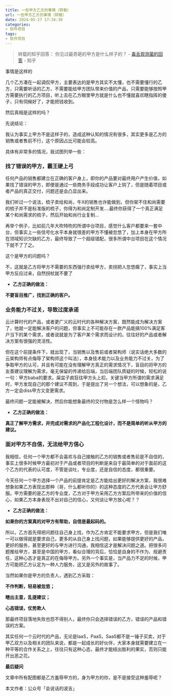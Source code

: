 ```yaml
---
title: 一些甲方乙方的事情（转载）
url: 一些甲方乙方的事情（转载）
date: 2024-05-27 17:34:30
categories:
- 软件项目
tags:
- 软件项目
---
```



> 转载的知乎回答：
> 你见过最奇葩的甲方是什么样子的？ - [毒舌观测菌的回答](https://www.zhihu.com/question/31229659/answer/2946365898) - 知乎

<!-- more -->

事情是这样的

几个乙方凑在一起调侃甲方，主要表达的是甲方其实不太懂，也不需要懂行的乙方，只需要听话的乙方，不需要能给甲方团队带来价值的产品，只需要能够按照甲方需要执行的乙方项目，听上去在乙方眼里甲方就是什么也不懂就喜欢瞎指挥的傻子，只有伺候好了，才能把钱收到。

然后真相是这样的吗？

先说结论：

我认为事实上甲方不是这样子的，造成这种认知的情况有很多，其实更多是乙方的销售或者售前不行，这个原因占比可能会较高。

具体有非常多的情况，我试图列举一些：

### 找了错误的甲方，霸王硬上弓

任何产品的销售都建立在正确的客户身上，即你的产品要对最终用户产生价值，如果找了错误的甲方，即便是通过一些商务手段成功让客户上钩了，但是随着项目或者产品的真正交付，问题还是会凸显出来。

我们听过一个说法，梳子卖给和尚，牛X的销售也许能做到，但你架不住和尚需要的梳子并不是标准版的梳子，你得为和尚定制开发....最终你获得了一个真正满足某个和尚需求的梳子，然后开始和尚行业复制...

再举个例子，比如前几年大吹特吹的所谓中台项目，感觉什么客户都要来一套中台，但事实上一些信号化水平本身就很差的甲方不懂被忽悠了，加上本身在甲方所在领域知识欠缺的乙方，最终导致了一个超级错配，很多所谓中台项目在这个情况下就不了了之。

这个是甲方的问题吗？

不，这就是乙方将甲方不需要的东西强行卖给甲方，卖拐把人忽悠瘸了，事实上当甲方反应过来，自然拐杖就不要了

- **乙方正确的做法：**

**不要盲目推广，找到正确的客户。**

### 业务能力不过关，导致过度承诺

云计算时代的产品，或者更广义的云时代的各种解决方案，既然能成为解决方案了，他就一定能解决客户的问题，但事实上不可能存在一款产品能搞100%满足客户当下的某个需求，或者说就是为了客户某个需求而设计的。往往好的产品或者解决方案有很强的灵活性。

但在这个前提条件下，就出现了，当销售以及售前或者架构师（说实话绝大多数的云架构师有点侮辱了架构师这个叫法），本身技术能力以及业务能力不过关，为了争取甲方的认可，并且有可能在没有理解甲方真正的需求情况下，盲目的将甲方的友善建议理解为需求，毫无保留的传递给后端，当后端团队质疑的时候，轻松的说一句：甲方baba的要求。屎盆子疯狂往甲方头上扣，关键当甲方所谓的需求满足时，甲方发现自己的那个建议不周到，于是提出了另一个想法，可以想象的是，乙方一定会diss甲方又变更需求。

最终问题一定能被解决，然后你能想象最终的交付物是怎么样一个怪物吗？

- **乙方正确的做法：**

**真正了解甲方需求，并完成对需求的产品化工程化设计，而不是简单的听从甲方的建议。**

### 面对甲方不自信，无法给甲方信心

我相信，任何一个甲方都不会喜欢与自己接触的乙方的销售或者售前是不自信的，事实上很多时候甲方最初对于产品或者项目的判断是来自于最简单的对于面前的这个乙方的代表的认可度，不管是谈吐，专业度，还是自信的态度，都很重要。

今天任何一个甲方选择一个产品的前提肯定是乙方能给出更好的解决方案，我很难想象如果乙方表现出那种（哥，什么都听你的）的这种态度的乙方代表会让甲方舒服。甲方需要的是乙方的专业度，乙方对于甲方采用乙方方案后所带来的价值的信心，如果乙方本身表现不出对自己的信心，又何谈让甲方放心呢？？

- **乙方正确的做法：**

**如果你的方案真的对甲方有帮助，自信是最起码的。**

所以，乙方首先得把问题往自己身上找，作为乙方肯定不能要求甲方，但是我们唯一可以做得就是要求自己，更多的从自己身上找问题，如果能够提供更好的产品，更好的服务，甚至更好的与甲方进行沟通，我相信这才是解决问题之道。把很多问题推给甲方，甚至是中国的甲方，看似合理的背后，恰恰是自身的不作为、规避责任，这种心态才是真正的在侮辱甲方。另外一个事实是，当产品力不足的时候，甲方可能把乙方认定为一种人力服务，这又是另外的故事了。

当然如果你是甲方的负责人，遇到乙方采取：

**不作判断，轻易被忽悠；**

**瞎出主意，乱提建议；**

**心态错误，仗势欺人**

那最终项目落地失败也怨不得别人，最终你只会选择错误的乙方，错误的产品和错误的方案。

其实任何一个云时代的产品，无论是IaaS，PaaS，SaaS都不是一锤子买卖，对于甲乙双方以及相关的团队来说，都是一起成长的好伙伴，大家本身就需要建立在一种平等的合作关系之上，往往只有这种心态，最终才能结出胜利的果实，否则只能开出恶之花。

**最后疑问**

文章中所有配图都是乙方羞辱甲方的，身为甲方的你，是不是接受这种羞辱呢？

本文作者：公众号「会说话的波吉」